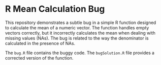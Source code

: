 # R Mean Calculation Bug

This repository demonstrates a subtle bug in a simple R function designed to calculate the mean of a numeric vector. The function handles empty vectors correctly, but it incorrectly calculates the mean when dealing with missing values (NAs).  The bug is related to the way the denominator is calculated in the presence of NAs.

The `bug.R` file contains the buggy code.  The `bugSolution.R` file provides a corrected version of the function.